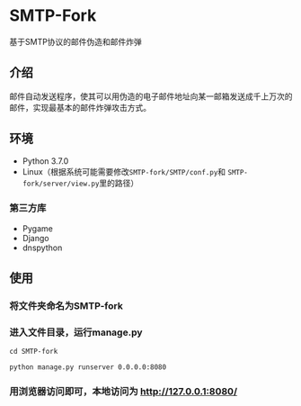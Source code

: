 # SMTP-Fork
基于SMTP协议的邮件伪造和邮件炸弹

## 介绍
邮件自动发送程序，使其可以用伪造的电子邮件地址向某一邮箱发送成千上万次的邮件，实现最基本的邮件炸弹攻击方式。  

## 环境
* Python 3.7.0  
* Linux（根据系统可能需要修改`SMTP-fork/SMTP/conf.py`和 `SMTP-fork/server/view.py`里的路径）

### 第三方库
* Pygame
* Django
* dnspython

## 使用
### 将文件夹命名为SMTP-fork

### 进入文件目录，运行manage.py  
```shell
cd SMTP-fork

python manage.py runserver 0.0.0.0:8080
```

### 用浏览器访问即可，本地访问为 http://127.0.0.1:8080/
